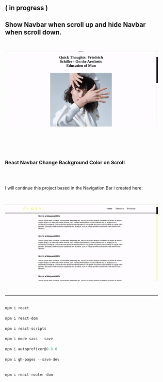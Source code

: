 ## ( in progress )

## Show Navbar when scroll up and hide Navbar when scroll down.

<br>

[<img src="./src/img/preview.gif">](https://nadiamariduena.github.io/react-hide-show-onscroll/)

<br>
<br>
<br>
<br>

### React Navbar Change Background Color on Scroll

<br>
<br>

<p> I will continue this project based in the Navigation Bar i created here:</p>

<br>

[<img src="./src/img/preview-previous.gif">](https://nadiamariduena.github.io/react-navbar-change-onscroll1/)

<br>

<hr>

```javascript

npm i react

npm i react-dom

npm i react-scripts

npm i node-sass --save

npm i autoprefixer@9.8.0

npm i gh-pages --save-dev


npm i react-router-dom
```
